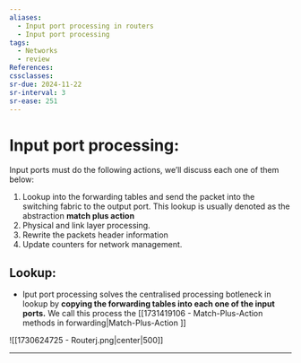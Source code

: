 ```yaml
---
aliases:
  - Input port processing in routers
  - Input port processing
tags:
  - Networks
  - review
References: 
cssclasses:
sr-due: 2024-11-22
sr-interval: 3
sr-ease: 251
---
```

# Input port processing:
Input ports must do the following actions, we’ll discuss each one of them below:

1. Lookup into the forwarding tables and send the packet into the switching fabric to the output port. This lookup is usually denoted as the abstraction **match plus action**
2. Physical and link layer processing.
3. Rewrite the packets header information
4. Update counters for network management.

## Lookup:
+ Iput port processing solves the centralised processing botleneck in lookup by **copying the forwarding tables into each one of the input ports.** We call this process the [[1731419106 - Match-Plus-Action methods in forwarding|Match-Plus-Action ]]


![[1730624725 - Routerj.png|center|500]]



***